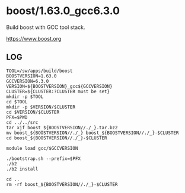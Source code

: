 boost/1.63.0_gcc6.3.0
=====================

Build boost with GCC tool stack.

<https://www.boost.org>


LOG
---

    TOOL=/sw/apps/build/boost
    BOOSTVERSION=1.63.0
    GCCVERSION=6.3.0
    VERSION=${BOOSTVERSION}_gcc${GCCVERSION}
    CLUSTER=${CLUSTER:?CLUSTER must be set}
    mkdir -p $TOOL
    cd $TOOL
    mkdir -p $VERSION/$CLUSTER
    cd $VERSION/$CLUSTER
    PFX=$PWD
    cd ../../src
    tar xjf boost_${BOOSTVERSION//./_}.tar.bz2
    mv boost_${BOOSTVERSION//./_} boost_${BOOSTVERSION//./_}-$CLUSTER
    cd boost_${BOOSTVERSION//./_}-$CLUSTER

    module load gcc/$GCCVERSION

    ./bootstrap.sh --prefix=$PFX
    ./b2
    ./b2 install

    cd ..
    rm -rf boost_${BOOSTVERSION//./_}-$CLUSTER

